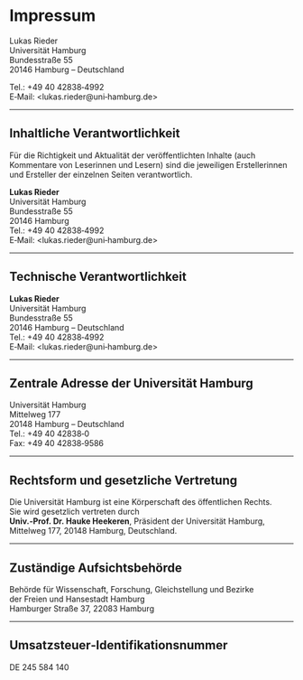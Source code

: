 # Impressum

Lukas Rieder  
Universität Hamburg  
Bundesstraße 55  
20146 Hamburg – Deutschland  

Tel.: +49 40 42838‑4992  
E‑Mail: <lukas.rieder@uni‑hamburg.de>

---

## Inhaltliche Verantwortlichkeit

Für die Richtigkeit und Aktualität der veröffentlichten Inhalte (auch
Kommentare von Leserinnen und Lesern) sind die jeweiligen Erstellerinnen
und Ersteller der einzelnen Seiten verantwortlich.

**Lukas Rieder**  
Universität Hamburg  
Bundesstraße 55  
20146 Hamburg  
Tel.: +49 40 42838‑4992  
E‑Mail: <lukas.rieder@uni‑hamburg.de>

---

## Technische Verantwortlichkeit

**Lukas Rieder**  
Universität Hamburg  
Bundesstraße 55  
20146 Hamburg – Deutschland  
Tel.: +49 40 42838‑4992  
E‑Mail: <lukas.rieder@uni‑hamburg.de>

---

## Zentrale Adresse der Universität Hamburg

Universität Hamburg  
Mittelweg 177  
20148 Hamburg – Deutschland  
Tel.: +49 40 42838‑0  
Fax: +49 40 42838‑9586

---

## Rechtsform und gesetzliche Vertretung

Die Universität Hamburg ist eine Körperschaft des öffentlichen Rechts.  
Sie wird gesetzlich vertreten durch  
**Univ.‑Prof. Dr. Hauke Heekeren**, Präsident der Universität Hamburg,  
Mittelweg 177, 20148 Hamburg, Deutschland.

---

## Zuständige Aufsichtsbehörde

Behörde für Wissenschaft, Forschung, Gleichstellung und Bezirke  
der Freien und Hansestadt Hamburg  
Hamburger Straße 37, 22083 Hamburg

---

## Umsatzsteuer‑Identifikationsnummer  
DE 245 584 140
